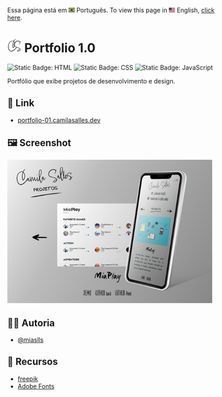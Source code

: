 Essa página está em <img src="./assets/IMG/flag-pt-br.png" width="14" alt="Português"> Português.
To view this page in <img src="./assets/IMG/flag-en.png" width="14" alt="English"> English, [click here](./README.md).

# <span><img src="./assets/IMG/logo.png" width="32" alt="Logo"></span> Portfolio 1.0

![Static Badge: HTML](https://img.shields.io/badge/HTML-5a5a5a?logo=html5)
![Static Badge: CSS](https://img.shields.io/badge/CSS-5a5a5a?logo=css3)
![Static Badge: JavaScript](https://img.shields.io/badge/JavaScript-5a5a5a?logo=javascript)

Portfólio que exibe projetos de desenvolvimento e design.

## 🔗 Link

- [portfolio-01.camilasalles.dev](https://portfolio-01.camilasalles.dev/pt-br.html)

## 🖼️ Screenshot

<img src="./assets/IMG/screenshot.jpg" width="468" alt="Screenshot">

## 👩‍💻 Autoria

- [@miaslls](https://github.com/miaslls)

## 🫶 Recursos

- [freepik](https://www.freepik.com/)
- [Adobe Fonts](https://fonts.adobe.com/)
